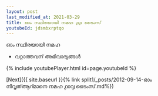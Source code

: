 ```yaml
---
layout: post
last_modified_at: 2021-03-29
title: ഓം സ്ഥിരയായി നമഹ ൧൧ ടൈംസ്
youtubeId: jdsmbxrptqo
---
```

 
 
 ഓം സ്ഥിരയായി നമഹ 
 
 - വറ്റാത്തവന് അഭിവാദ്യങ്ങൾ 
 
  
 
  
 
 
 
 
 
 


{% include youtubePlayer.html id=page.youtubeId %}
 
[Next]({{ site.baseurl }}{% link  split1/_posts/2012-09-14-ഓം നിവൃത്ആറ്മാനെ നമഹ ൧൦൮ ടൈംസ്.md%})
 
